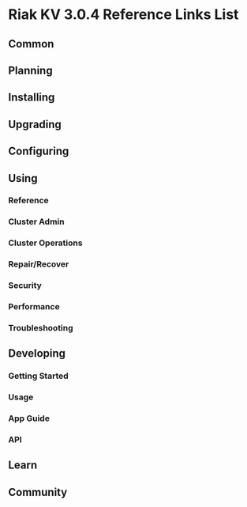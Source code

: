 
# Riak KV 3.0.4 Reference Links List

## Common

[downloads]: {{<baseurl>}}riak/kv/3.0.4/downloads/
[install index]: {{<baseurl>}}riak/kv/3.0.4/setup/installing
[upgrade index]: {{<baseurl>}}riak/kv/3.0.4/upgrading
[plan index]: {{<baseurl>}}riak/kv/3.0.4/planning
[config index]: {{<baseurl>}}riak/kv/3.0.4/using/configuring/
[config reference]: {{<baseurl>}}riak/kv/3.0.4/configuring/reference/
[manage index]: {{<baseurl>}}riak/kv/3.0.4/using/managing
[performance index]: {{<baseurl>}}riak/kv/3.0.4/using/performance
[glossary vnode]: {{<baseurl>}}riak/kv/3.0.4/learn/glossary/#vnode
[contact basho]: https://www.tiot.jp/en/about-us/contact-us/

## Planning

[plan index]: {{<baseurl>}}riak/kv/3.0.4/setup/planning
[plan start]: {{<baseurl>}}riak/kv/3.0.4/setup/planning/start
[plan backend]: {{<baseurl>}}riak/kv/3.0.4/setup/planning/backend
[plan backend bitcask]: {{<baseurl>}}riak/kv/3.0.4/setup/planning/backend/bitcask
[plan backend leveldb]: {{<baseurl>}}riak/kv/3.0.4/setup/planning/backend/leveldb
[plan backend leveled]: {{<baseurl>}}riak/kv/3.0.4/setup/planning/backend/leveled
[plan backend memory]: {{<baseurl>}}riak/kv/3.0.4/setup/planning/backend/memory
[plan backend multi]: {{<baseurl>}}riak/kv/3.0.4/setup/planning/backend/multi
[plan cluster capacity]: {{<baseurl>}}riak/kv/3.0.4/setup/planning/cluster-capacity
[plan bitcask capacity]: {{<baseurl>}}riak/kv/3.0.4/setup/planning/bitcask-capacity-calc
[plan best practices]: {{<baseurl>}}riak/kv/3.0.4/setup/planning/best-practices
[plan future]: {{<baseurl>}}riak/kv/3.0.4/setup/planning/future

## Installing

[install index]: {{<baseurl>}}riak/kv/3.0.4/setup/installing
[install aws]: {{<baseurl>}}riak/kv/3.0.4/setup/installing/amazon-web-services
[install debian & ubuntu]: {{<baseurl>}}riak/kv/3.0.4/setup/installing/debian-ubuntu
[install freebsd]: {{<baseurl>}}riak/kv/3.0.4/setup/installing/freebsd
[install mac osx]: {{<baseurl>}}riak/kv/3.0.4/setup/installing/mac-osx
[install rhel & centos]: {{<baseurl>}}riak/kv/3.0.4/setup/installing/rhel-centos
[install smartos]: {{<baseurl>}}riak/kv/3.0.4/setup/installing/smartos
[install solaris]: {{<baseurl>}}riak/kv/3.0.4/setup/installing/solaris
[install suse]: {{<baseurl>}}riak/kv/3.0.4/setup/installing/suse
[install windows azure]: {{<baseurl>}}riak/kv/3.0.4/setup/installing/windows-azure

[install source index]: {{<baseurl>}}riak/kv/3.0.4/setup/installing/source
[install source erlang]: {{<baseurl>}}riak/kv/3.0.4/setup/installing/source/erlang
[install source jvm]: {{<baseurl>}}riak/kv/3.0.4/setup/installing/source/jvm

[install verify]: {{<baseurl>}}riak/kv/3.0.4/setup/installing/verify

## Upgrading

[upgrade index]: {{<baseurl>}}riak/kv/3.0.4/setup/upgrading
[upgrade checklist]: {{<baseurl>}}riak/kv/3.0.4/setup/upgrading/checklist
[upgrade version]: {{<baseurl>}}riak/kv/3.0.4/setup/upgrading/version
[upgrade cluster]: {{<baseurl>}}riak/kv/3.0.4/setup/upgrading/cluster
[upgrade mdc]: {{<baseurl>}}riak/kv/3.0.4/setup/upgrading/multi-datacenter
[upgrade downgrade]: {{<baseurl>}}riak/kv/3.0.4/setup/downgrade

## Configuring

[config index]: {{<baseurl>}}riak/kv/3.0.4/configuring
[config basic]: {{<baseurl>}}riak/kv/3.0.4/configuring/basic
[config backend]: {{<baseurl>}}riak/kv/3.0.4/configuring/backend
[config manage]: {{<baseurl>}}riak/kv/3.0.4/configuring/managing
[config reference]: {{<baseurl>}}riak/kv/3.0.4/configuring/reference/
[config strong consistency]: {{<baseurl>}}riak/kv/3.0.4/configuring/strong-consistency
[config load balance]: {{<baseurl>}}riak/kv/3.0.4/configuring/load-balancing-proxy
[config mapreduce]: {{<baseurl>}}riak/kv/3.0.4/configuring/mapreduce

[config v3 mdc]: {{<baseurl>}}riak/kv/3.0.4/configuring/v3-multi-datacenter
[config v3 nat]: {{<baseurl>}}riak/kv/3.0.4/configuring/v3-multi-datacenter/nat
[config v3 quickstart]: {{<baseurl>}}riak/kv/3.0.4/configuring/v3-multi-datacenter/quick-start
[config v3 ssl]: {{<baseurl>}}riak/kv/3.0.4/configuring/v3-multi-datacenter/ssl

[config v2 mdc]: {{<baseurl>}}riak/kv/3.0.4/configuring/v2-multi-datacenter
[config v2 nat]: {{<baseurl>}}riak/kv/3.0.4/configuring/v2-multi-datacenter/nat
[config v2 quickstart]: {{<baseurl>}}riak/kv/3.0.4/configuring/v2-multi-datacenter/quick-start
[config v2 ssl]: {{<baseurl>}}riak/kv/3.0.4/configuring/v2-multi-datacenter/ssl

## Using

[use index]: {{<baseurl>}}riak/kv/3.0.4/using/
[use admin commands]: {{<baseurl>}}riak/kv/3.0.4/using/cluster-admin-commands
[use running cluster]: {{<baseurl>}}riak/kv/3.0.4/using/running-a-cluster

### Reference

[use ref custom code]: {{<baseurl>}}riak/kv/3.0.4/using/reference/custom-code
[use ref handoff]: {{<baseurl>}}riak/kv/3.0.4/using/reference/handoff
[use ref monitoring]: {{<baseurl>}}riak/kv/3.0.4/using/reference/statistics-monitoring
[use ref 2i]: {{<baseurl>}}riak/kv/3.0.4/using/reference/secondary-indexes
[use ref snmp]: {{<baseurl>}}riak/kv/3.0.4/using/reference/snmp
[use ref strong consistency]: {{<baseurl>}}riak/kv/3.0.4/using/reference/strong-consistency
[use ref jmx]: {{<baseurl>}}riak/kv/3.0.4/using/reference/jmx
[use ref obj del]: {{<baseurl>}}riak/kv/3.0.4/using/reference/object-deletion/
[use ref v3 mdc]: {{<baseurl>}}riak/kv/3.0.4/using/reference/v3-multi-datacenter
[use ref v2 mdc]: {{<baseurl>}}riak/kv/3.0.4/using/reference/v2-multi-datacenter

### Cluster Admin

[use admin index]: {{<baseurl>}}riak/kv/3.0.4/using/admin/
[use admin commands]: {{<baseurl>}}riak/kv/3.0.4/using/admin/commands/
[use admin riak cli]: {{<baseurl>}}riak/kv/3.0.4/using/admin/riak-cli/
[use admin riak admin]: {{<baseurl>}}riak/kv/3.0.4/using/admin/riak-admin/
[use admin riak control]: {{<baseurl>}}riak/kv/3.0.4/using/admin/riak-control/

### Cluster Operations

[cluster ops add remove node]: {{<baseurl>}}riak/kv/3.0.4/using/cluster-operations/adding-removing-nodes
[cluster ops inspect node]: {{<baseurl>}}riak/kv/3.0.4/using/cluster-operations/inspecting-node
[cluster ops change info]: {{<baseurl>}}riak/kv/3.0.4/using/cluster-operations/changing-cluster-info
[cluster ops load balance]: {{<baseurl>}}riak/kv/3.0.4/configuring/load-balancing-proxy
[cluster ops bucket types]: {{<baseurl>}}riak/kv/3.0.4/using/cluster-operations/bucket-types
[cluster ops handoff]: {{<baseurl>}}riak/kv/3.0.4/using/cluster-operations/handoff
[cluster ops log]: {{<baseurl>}}riak/kv/3.0.4/using/cluster-operations/logging
[cluster ops obj del]: {{<baseurl>}}riak/kv/3.0.4/using/reference/object-deletion
[cluster ops backup]: {{<baseurl>}}riak/kv/3.0.4/using/cluster-operations/backing-up
[cluster ops mdc]: {{<baseurl>}}riak/kv/3.0.4/using/cluster-operations/v3-multi-datacenter
[cluster ops strong consistency]: {{<baseurl>}}riak/kv/3.0.4/using/cluster-operations/strong-consistency
[cluster ops 2i]: {{<baseurl>}}riak/kv/3.0.4/using/reference/secondary-indexes
[cluster ops v3 mdc]: {{<baseurl>}}riak/kv/3.0.4/using/cluster-operations/v3-multi-datacenter
[cluster ops v2 mdc]: {{<baseurl>}}riak/kv/3.0.4/using/cluster-operations/v2-multi-datacenter

### Repair/Recover

[repair recover index]: {{<baseurl>}}riak/kv/3.0.4/using/repair-recovery
[repair recover index]: {{<baseurl>}}riak/kv/3.0.4/using/repair-recovery/failure-recovery/

### Security

[security index]: {{<baseurl>}}riak/kv/3.0.4/using/security/
[security basics]: {{<baseurl>}}riak/kv/3.0.4/using/security/basics
[security managing]: {{<baseurl>}}riak/kv/3.0.4/using/security/managing-sources/

### Performance

[perf index]: {{<baseurl>}}riak/kv/3.0.4/using/performance/
[perf benchmark]: {{<baseurl>}}riak/kv/3.0.4/using/performance/benchmarking
[perf open files]: {{<baseurl>}}riak/kv/3.0.4/using/performance/open-files-limit/
[perf erlang]: {{<baseurl>}}riak/kv/3.0.4/using/performance/erlang
[perf aws]: {{<baseurl>}}riak/kv/3.0.4/using/performance/amazon-web-services
[perf latency checklist]: {{<baseurl>}}riak/kv/3.0.4/using/performance/latency-reduction

### Troubleshooting

[troubleshoot http]: {{<baseurl>}}riak/kv/3.0.4/using/troubleshooting/http-204

## Developing

[dev index]: {{<baseurl>}}riak/kv/3.0.4/developing
[dev client libraries]: {{<baseurl>}}riak/kv/3.0.4/developing/client-libraries
[dev data model]: {{<baseurl>}}riak/kv/3.0.4/developing/data-modeling
[dev data types]: {{<baseurl>}}riak/kv/3.0.4/developing/data-types
[dev kv model]: {{<baseurl>}}riak/kv/3.0.4/developing/key-value-modeling

### Getting Started

[getting started]: {{<baseurl>}}riak/kv/3.0.4/developing/getting-started
[getting started java]: {{<baseurl>}}riak/kv/3.0.4/developing/getting-started/java
[getting started ruby]: {{<baseurl>}}riak/kv/3.0.4/developing/getting-started/ruby
[getting started python]: {{<baseurl>}}riak/kv/3.0.4/developing/getting-started/python
[getting started php]: {{<baseurl>}}riak/kv/3.0.4/developing/getting-started/php
[getting started csharp]: {{<baseurl>}}riak/kv/3.0.4/developing/getting-started/csharp
[getting started nodejs]: {{<baseurl>}}riak/kv/3.0.4/developing/getting-started/nodejs
[getting started erlang]: {{<baseurl>}}riak/kv/3.0.4/developing/getting-started/erlang
[getting started golang]: {{<baseurl>}}riak/kv/3.0.4/developing/getting-started/golang

[obj model java]: {{<baseurl>}}riak/kv/3.0.4/developing/getting-started/java/object-modeling
[obj model ruby]: {{<baseurl>}}riak/kv/3.0.4/developing/getting-started/ruby/object-modeling
[obj model python]: {{<baseurl>}}riak/kv/3.0.4/developing/getting-started/python/object-modeling
[obj model csharp]: {{<baseurl>}}riak/kv/3.0.4/developing/getting-started/csharp/object-modeling
[obj model nodejs]: {{<baseurl>}}riak/kv/3.0.4/developing/getting-started/nodejs/object-modeling
[obj model erlang]: {{<baseurl>}}riak/kv/3.0.4/developing/getting-started/erlang/object-modeling
[obj model golang]: {{<baseurl>}}riak/kv/3.0.4/developing/getting-started/golang/object-modeling

### Usage

[usage index]: {{<baseurl>}}riak/kv/3.0.4/developing/usage
[usage bucket types]: {{<baseurl>}}riak/kv/3.0.4/developing/usage/bucket-types
[usage commit hooks]: {{<baseurl>}}riak/kv/3.0.4/developing/usage/commit-hooks
[usage conflict resolution]: {{<baseurl>}}riak/kv/3.0.4/developing/usage/conflict-resolution
[usage content types]: {{<baseurl>}}riak/kv/3.0.4/developing/usage/content-types
[usage create objects]: {{<baseurl>}}riak/kv/3.0.4/developing/usage/creating-objects
[usage custom extractors]: {{<baseurl>}}riak/kv/3.0.4/developing/usage/custom-extractors
[usage delete objects]: {{<baseurl>}}riak/kv/3.0.4/developing/usage/deleting-objects
[usage mapreduce]: {{<baseurl>}}riak/kv/3.0.4/developing/usage/mapreduce
[usage 2i]: {{<baseurl>}}riak/kv/3.0.4/developing/usage/secondary-indexes
[usage update objects]: {{<baseurl>}}riak/kv/3.0.4/developing/usage/updating-objects

### App Guide

[apps mapreduce]: {{<baseurl>}}riak/kv/3.0.4/developing/app-guide/advanced-mapreduce
[apps replication properties]: {{<baseurl>}}riak/kv/3.0.4/developing/app-guide/replication-properties
[apps strong consistency]: {{<baseurl>}}riak/kv/3.0.4/developing/app-guide/strong-consistency

### API

[dev api backend]: {{<baseurl>}}riak/kv/3.0.4/developing/api/backend
[dev api http]: {{<baseurl>}}riak/kv/3.0.4/developing/api/http
[dev api http status]: {{<baseurl>}}riak/kv/3.0.4/developing/api/http/status
[dev api pbc]: {{<baseurl>}}riak/kv/3.0.4/developing/api/protocol-buffers/

## Learn

[learn new nosql]: {{<baseurl>}}riak/kv/learn/new-to-nosql
[learn use cases]: {{<baseurl>}}riak/kv/learn/use-cases
[learn why riak]: {{<baseurl>}}riak/kv/learn/why-riak-kv

[glossary]: {{<baseurl>}}riak/kv/3.0.4/learn/glossary/
[glossary aae]: {{<baseurl>}}riak/kv/3.0.4/learn/glossary/#active-anti-entropy-aae
[glossary read rep]: {{<baseurl>}}riak/kv/3.0.4/learn/glossary/#read-repair
[glossary vnode]: {{<baseurl>}}riak/kv/3.0.4/learn/glossary/#vnode

[concept aae]: {{<baseurl>}}riak/kv/3.0.4/learn/concepts/active-anti-entropy/
[concept buckets]: {{<baseurl>}}riak/kv/3.0.4/learn/concepts/buckets
[concept cap neg]: {{<baseurl>}}riak/kv/3.0.4/learn/concepts/capability-negotiation
[concept causal context]: {{<baseurl>}}riak/kv/3.0.4/learn/concepts/causal-context
[concept clusters]: {{<baseurl>}}riak/kv/3.0.4/learn/concepts/clusters/
[concept crdts]: {{<baseurl>}}riak/kv/3.0.4/learn/concepts/crdts
[concept eventual consistency]: {{<baseurl>}}riak/kv/3.0.4/learn/concepts/eventual-consistency
[concept keys objects]: {{<baseurl>}}riak/kv/3.0.4/learn/concepts/keys-and-objects
[concept replication]: {{<baseurl>}}riak/kv/3.0.4/learn/concepts/replication
[concept strong consistency]: {{<baseurl>}}riak/kv/3.0.4/using/reference/strong-consistency
[concept vnodes]: {{<baseurl>}}riak/kv/3.0.4/learn/concepts/vnodes

## Community

[community]: {{<baseurl>}}community
[community projects]: {{<baseurl>}}community/projects
[reporting bugs]: {{<baseurl>}}community/reporting-bugs
[taishi]: {{<baseurl>}}community/taishi

